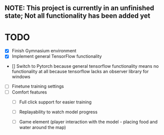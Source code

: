 ## NOTE: This project is currently in an unfinished state; Not all functionality has been added yet

# TODO
- [x] Finish Gymnasium environment
- [x] Implement general TensorFlow functionality
- [] Switch to Pytorch because general tensorflow functionality means no functionality at all because tensorflow lacks an observer library for windows
- [ ] Finetune training settings
- [ ] Comfort features
  - [ ] Full click support for easier training
  - [ ] Replayability to watch model progress
  - [ ] Game element (player interaction with the model - placing food and water around the map)

